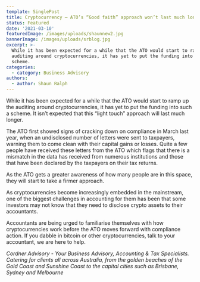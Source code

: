 ```yaml
---
template: SinglePost
title: Cryptocurrency – ATO’s “Good faith” approach won’t last much longer
status: Featured
date: '2021-03-10'
featuredImage: /images/uploads/shaunnew2.jpg
bannerImage: /images/uploads/srblog.jpg
excerpt: >-
  While it has been expected for a while that the ATO would start to ramp up the
  auditing around cryptocurrencies, it has yet to put the funding into such a
  scheme. 
categories:
  - category: Business Advisory
authors:
  - author: Shaun Ralph
---
```

While it has been expected for a while that the ATO would start to ramp up the auditing around cryptocurrencies, it has yet to put the funding into such a scheme. It isn’t expected that this “light touch” approach will last much longer. 


The ATO first showed signs of cracking down on compliance in March last year, when an undisclosed number of letters were sent to taxpayers, warning them to come clean with their capital gains or losses.
Quite a few people have received these letters from the ATO which flags that there is a mismatch in the data has received from numerous institutions and those that have been declared by the taxpayers on their tax returns.


As the ATO gets a greater awareness of how many people are in this space, they will start to take a firmer approach. 


As cryptocurrencies become increasingly embedded in the mainstream, one of the biggest challenges in accounting for them has been that some investors may not know that they need to disclose crypto assets to their accountants.


Accountants are being urged to familiarise themselves with how cryptocurrencies work before the ATO moves forward with compliance action. 
If you dabble in bitcoin or other cryptocurrencies, talk to your accountant, we are here to help. 



_Cordner Advisory - Your Business Advisory, Accounting & Tax Specialists. Catering for clients all across Australia, from the golden beaches of the Gold Coast and Sunshine Coast to the capital cities such as Brisbane, Sydney and Melbourne_
